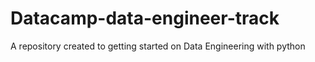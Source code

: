 # Datacamp-data-engineer-track
A repository created to getting started on Data Engineering with python
